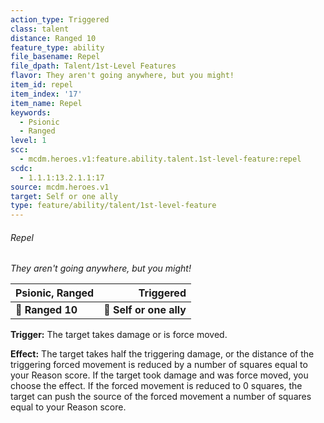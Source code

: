 ```yaml
---
action_type: Triggered
class: talent
distance: Ranged 10
feature_type: ability
file_basename: Repel
file_dpath: Talent/1st-Level Features
flavor: They aren't going anywhere, but you might!
item_id: repel
item_index: '17'
item_name: Repel
keywords:
  - Psionic
  - Ranged
level: 1
scc:
  - mcdm.heroes.v1:feature.ability.talent.1st-level-feature:repel
scdc:
  - 1.1.1:13.2.1.1:17
source: mcdm.heroes.v1
target: Self or one ally
type: feature/ability/talent/1st-level-feature
---
```


###### Repel

*They aren't going anywhere, but you might!*

| **Psionic, Ranged** |           **Triggered** |
| ------------------- | ----------------------: |
| **📏 Ranged 10**    | **🎯 Self or one ally** |

**Trigger:** The target takes damage or is force moved.

**Effect:** The target takes half the triggering damage, or the distance of the triggering forced movement is reduced by a number of squares equal to your Reason score. If the target took damage and was force moved, you choose the effect. If the forced movement is reduced to 0 squares, the target can push the source of the forced movement a number of squares equal to your Reason score.
